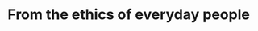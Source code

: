 [laputa]: http://en.wikipedia.org/wiki/Castle_in_the_Sky "Wikipedia: Laputa—Castle in the Sky"

# From the ethics of everyday people

[katrina-funding]: http://www.washingtonpost.com/wp-dyn/content/article/2005/09/08/AR2005090801081.html "Washington Post: Congress approves $51.8 Billion for Victims"
[malaria-funding]: http://www.impatientoptimists.org/Posts/2013/12/World-Malaria-Report "Impatient Optimists: World Makes Major Gains in Fight Against Malaria"
[malaria-death-toll]: http://www.telegraph.co.uk/health/healthnews/9058283/Malaria-death-toll-far-higher-than-previously-thought.html "Telegraph: Malaria death toll far higher than previously thought"
[semmelweis-conflict]: http://en.wikipedia.org/wiki/Ignaz_Semmelweis#Conflict_with_established_medical_opinions "Ignaz Semmelweis - Conflict with established medical opinions"
[reactance]: http://en.wikipedia.org/wiki/Reactance_(psychology) "Wikipedia: Reactance (psychology)"

